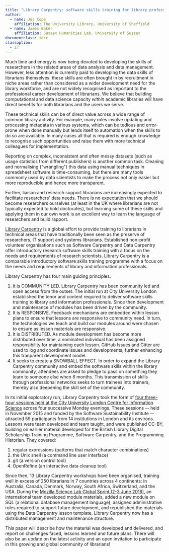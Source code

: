 ```yaml
---
title: "Library Carpentry: software skills training for library professionals"
author:
  - name: Jez Cope
    affiliation: The University Library, University of Sheffield
  - name: James Baker
    affiliation: Sussex Humanities Lab, University of Sussex
documentclass: idcc
classoption:
  - 17
---
```


Much time and energy is now being devoted to developing the skills of researchers in the related areas of data analysis and data management. However, less attention is currently paid to developing the data skills of librarians themselves: these skills are often brought in by recruitment in niche areas rather than considered as a wider development need for the library workforce, and are not widely recognised as important to the professional career development of librarians. We believe that building computational and data science capacity *within* academic libraries will have direct benefits for both librarians and the users we serve.

These technical skills can be of direct value across a wide range of common library activity. For example, many roles involve updating and processing metadata in various systems, which can be tedious and error-prone when done manually but lends itself to automation when the skills to do so are available. In many cases all that is required is enough knowledge to recognise such opportunities and raise them with more technical colleagues for implementation.

Reporting on complex, inconsistent and often messy datasets (such as usage statistics from different publishers) is another common task. Cleaning and normalising ("wrangling") this data using manual techniques in spreadsheet software is time-consuming, but there are many tools commonly used by data scientists to make the process not only easier but more reproducible and hence more transparent.

Further, liaison and research support librarians are increasingly expected to facilitate researchers' data needs. There is no expectation that we should become researchers ourselves (at least in the UK where librarians are not typically expected to hold doctorates), but learning some of these skills and applying them in our own work is an excellent way to learn the language of researchers and build rapport.

[Library Carpentry](http://librarycarpentry.github.io) is a global effort to provide training to librarians in technical areas that have traditionally been seen as the preserve of researchers, IT support and systems librarians. Established non-profit volunteer organisations such as Software Carpentry and Data Carpentry offer introductory research software skills training with a focus on the needs and requirements of research scientists. Library Carpentry is a comparable introductory software skills training programme with a focus on the needs and requirements of library and information professionals.

Library Carpentry has four main guiding principles.

1. It is COMMUNITY LED. Library Carpentry has been community led and open access from the outset. The initial run at City University London established the tenor and content required to deliver software skills training to library and information professionals. Since then development and maintenance of modules has been driven by the community.
2. It is RESPONSIVE. Feedback mechanisms are embedded within lesson plans to ensure that lessons are responsive to community need. In turn, the technologies we teach and build our modules around were chosen to ensure as lesson materials are responsive.
3. It is DISTRIBUTED. As module development has become more distributed over time, a nominated individual has been assigned responsibility for maintaining each lesson. GitHub Issues and Gitter are used to log and coordinate issues and developments, further enhancing this tranparent development model.
4. It seeks to create a SNOWBALL EFFECT. In order to expand the Library Carpentry community and embed the software skills within the library community, attendees are asked to pledge to pass on something they learn to someone else when 6 months. This transmission of skills through professional networks seeks to turn trainees into trainers, thereby also deepening the skill set of the community.

In its initial exploratory run, Library Carpentry took the form of [four three-hour sessions held at the City University London Centre for Information Science](http://librarycarpentry.github.io/outline/) across four successive Monday evenings. These sessions -- held in November 2015 and funded by the Software Sustainability Institute -- attracted 59 participants from 14 institutions in London and its environs. Lessons were team developed and team taught, and were published CC-BY, building on earlier material developed for the British Library Digital Scholarship Training Programme, Software Carpentry, and the Programming Historian. They covered:

1. regular expressions (patterns that match character combinations)
2. the Unix shell (a command line user interface)
3. git (a version control tool)
4. OpenRefine (an interactive data cleanup tool) 

Since then, 13 Library Carpentry workshops have been organised, training well in excess of 250 librarians in 7 countries across 4 continents: in Australia, Canada, Denmark, Norway, South Africa, Switzerland, and the USA. During the [Mozilla Science Lab Global Sprint (2-3 June 2016)](https://science.mozilla.org/programs/events/global-sprint-2016), an international team developed module materials, added a new module on SQL (a relational database management language), assigned administrative roles required to support future development, and republished the materials using the Data Carpentry lesson template. Library Carpentry now has a distributed management and maintenance structure.

This paper will describe how the material was developed and delivered, and report on challenges faced, lessons learned and future plans. There will also be an update on the latest activity and an open invitation to participate in this growing and global community of librarians!

